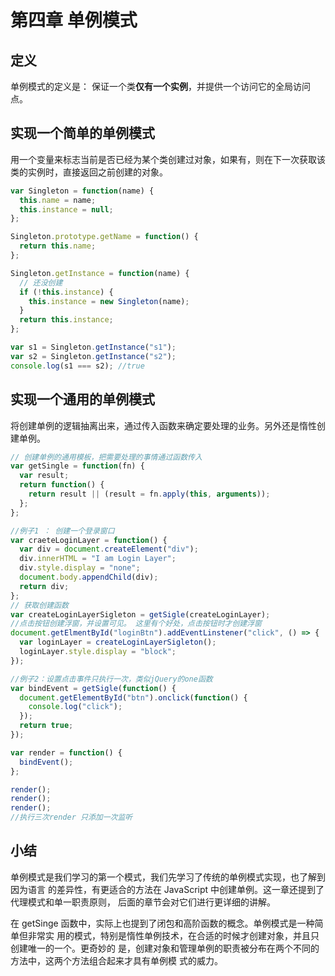# 第四章 单例模式

## 定义

单例模式的定义是： 保证一个类**仅有一个实例**，并提供一个访问它的全局访问点。

## 实现一个简单的单例模式

用一个变量来标志当前是否已经为某个类创建过对象，如果有，则在下一次获取该类的实例时，直接返回之前创建的对象。

```js
var Singleton = function(name) {
  this.name = name;
  this.instance = null;
};

Singleton.prototype.getName = function() {
  return this.name;
};

Singleton.getInstance = function(name) {
  // 还没创建
  if (!this.instance) {
    this.instance = new Singleton(name);
  }
  return this.instance;
};

var s1 = Singleton.getInstance("s1");
var s2 = Singleton.getInstance("s2");
console.log(s1 === s2); //true
```

## 实现一个通用的单例模式

将创建单例的逻辑抽离出来，通过传入函数来确定要处理的业务。另外还是惰性创建单例。

```js
// 创建单例的通用模板，把需要处理的事情通过函数传入
var getSingle = function(fn) {
  var result;
  return function() {
    return result || (result = fn.apply(this, arguments));
  };
};

//例子1 ： 创建一个登录窗口
var craeteLoginLayer = function() {
  var div = document.createElement("div");
  div.innerHTML = "I am Login Layer";
  div.style.display = "none";
  document.body.appendChild(div);
  return div;
};
// 获取创建函数
var createLoginLayerSigleton = getSigle(createLoginLayer);
//点击按钮创建浮窗，并设置可见。 这里有个好处，点击按钮时才创建浮窗
document.getElmentById("loginBtn").addEventLinstener("click", () => {
  var loginLayer = createLoginLayerSigleton();
  loginLayer.style.display = "block";
});

//例子2：设置点击事件只执行一次，类似jQuery的one函数
var bindEvent = getSigle(function() {
  document.getElementById("btn").onclick(function() {
    console.log("click");
  });
  return true;
});

var render = function() {
  bindEvent();
};

render();
render();
render();
//执行三次render 只添加一次监听
```

## 小结

单例模式是我们学习的第一个模式，我们先学习了传统的单例模式实现，也了解到因为语言 的差异性，有更适合的方法在 JavaScript 中创建单例。这一章还提到了代理模式和单一职责原则， 后面的章节会对它们进行更详细的讲解。

在 getSinge 函数中，实际上也提到了闭包和高阶函数的概念。单例模式是一种简单但非常实 用的模式，特别是惰性单例技术，在合适的时候才创建对象，并且只创建唯一的一个。更奇妙的 是，创建对象和管理单例的职责被分布在两个不同的方法中，这两个方法组合起来才具有单例模 式的威力。
